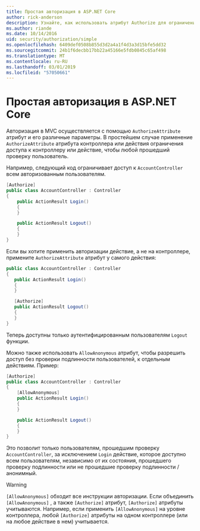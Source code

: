 ```yaml
---
title: Простая авторизация в ASP.NET Core
author: rick-anderson
description: Узнайте, как использовать атрибут Authorize для ограничения доступа к ASP.NET Core контроллеров и действий.
ms.author: riande
ms.date: 10/14/2016
uid: security/authorization/simple
ms.openlocfilehash: 6409def0508b855d3d2a4a1f4d3a3d15bfe5dd32
ms.sourcegitcommit: 24b1f6decbb17bb22a45166e5fdb0845c65af498
ms.translationtype: MT
ms.contentlocale: ru-RU
ms.lasthandoff: 03/01/2019
ms.locfileid: "57050661"
---
```

# <a name="simple-authorization-in-aspnet-core"></a>Простая авторизация в ASP.NET Core

<a name="security-authorization-simple"></a>

Авторизация в MVC осуществляется с помощью `AuthorizeAttribute` атрибут и его различные параметры. В простейшем случае применение `AuthorizeAttribute` атрибута контроллера или действия ограничения доступа к контроллеру или действие, чтобы любой прошедший проверку пользователь.

Например, следующий код ограничивает доступ к `AccountController` всем авторизованным пользователям.

```csharp
[Authorize]
public class AccountController : Controller
{
    public ActionResult Login()
    {
    }

    public ActionResult Logout()
    {
    }
}
```

Если вы хотите применить авторизации действие, а не на контроллере, примените `AuthorizeAttribute` атрибут у самого действия:

```csharp
public class AccountController : Controller
{
   public ActionResult Login()
   {
   }

   [Authorize]
   public ActionResult Logout()
   {
   }
}
```

Теперь доступны только аутентифицированным пользователям `Logout` функции.

Можно также использовать `AllowAnonymous` атрибут, чтобы разрешить доступ без проверки подлинности пользователей, к отдельным действиям. Пример:

```csharp
[Authorize]
public class AccountController : Controller
{
    [AllowAnonymous]
    public ActionResult Login()
    {
    }

    public ActionResult Logout()
    {
    }
}
```

Это позволит только пользователям, прошедшим проверку `AccountController`, за исключением `Login` действие, которое доступно всем пользователям, независимо от их состояния, прошедшего проверку подлинности или не прошедшие проверку подлинности / анонимный.

> [!WARNING]
> `[AllowAnonymous]` обходит все инструкции авторизации. Если объединить `[AllowAnonymous]` , а также `[Authorize]` атрибут, `[Authorize]` атрибуты учитываются. Например, если применить `[AllowAnonymous]` на уровне контроллера, любой `[Authorize]` атрибуты на одном контроллере (или на любое действие в нем) учитывается.
